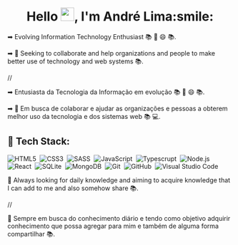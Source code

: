 <h1 align="center">Hello <img src="https://www.rocketseat.com.br/assets/icons/emoji.svg" width="30px">, I'm André Lima:smile:</h1>

➡ Evolving Information Technology Enthusiast 📚 💪 😄 📚.

➡ 💪 Seeking to collaborate and help organizations and people to make better use of technology and web systems 📚.

// 

➡ Entusiasta da Tecnologia da Informação em evolução 📚 💪 😄 📚.

➡ 💪 Em busca de colaborar e ajudar as organizações e pessoas a obterem melhor uso da tecnologia e dos sistemas web 📚 💻.  

## 🧰&nbsp;Tech Stack:

![HTML5](https://img.shields.io/badge/-HTML-05122A?style=flat&logo=HTML5)&nbsp;
![CSS3](https://img.shields.io/badge/-CSS-05122A?style=flat&logo=CSS3&logoColor=1572B6)&nbsp;
![SASS](https://img.shields.io/badge/-SASS-05122A?style=flat&logo=SASS)&nbsp;
![JavaScript](https://img.shields.io/badge/-JavaScript-05122A?style=flat&logo=javascript)&nbsp;
![Typescrupt](https://img.shields.io/badge/-TypeScript-05122A?style=flat&logo=typescript)&nbsp;
![Node.js](https://img.shields.io/badge/-Node.js-05122A?style=flat&logo=node.js)&nbsp;
![React](https://img.shields.io/badge/-React-05122A?style=flat&logo=react)&nbsp;
![SQLite](https://img.shields.io/badge/-SQLite-05122A?style=flat&logo=sqlite)&nbsp;
![MongoDB](https://img.shields.io/badge/-MongoDB-05122A?style=flat&logo=mongodb)&nbsp;
![Git](https://img.shields.io/badge/-Git-05122A?style=flat&logo=git)&nbsp;
![GitHub](https://img.shields.io/badge/-GitHub-05122A?style=flat&logo=github)&nbsp;
![Visual Studio Code](https://img.shields.io/badge/-Visual%20Studio%20Code-05122A?style=flat&logo=visual-studio-code&logoColor=007ACC)&nbsp;

📖 Always looking for daily knowledge and aiming to acquire knowledge that I can add to me and also somehow share 📚. 

//

📖 Sempre em busca do conhecimento diário e tendo como objetivo adquirir conhecimento que possa agregar para mim e também de alguma forma compartilhar 📚.

